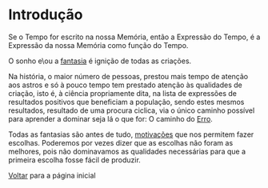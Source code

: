 # Introdução

Se o Tempo for escrito na nossa Memória,  então a Expressão do Tempo, é a Expressão da nossa Memória como função do Tempo.

O sonho e\ou a [fantasia](./FANTASIA.md) é ignição de todas as criações.

Na história, o maior número de pessoas, prestou mais tempo de atenção aos astros e só à pouco tempo tem prestado atenção às qualidades de criação, isto é, à ciência propriamente dita, na lista de expressões de resultados positivos que beneficiam a população, sendo estes mesmos resultados, resultado de uma procura ciclica, via o único caminho possível para aprender a dominar seja lá o que for: O caminho do [Erro](../../404.md).

Todas as fantasias são antes de tudo, [motivações](./APP.md) que nos permitem fazer escolhas. Poderemos por vezes dizer que as escolhas não foram as melhores, pois não dominavamos as qualidades necessárias para que a primeira escolha fosse fácil de produzir.

[Voltar](./README.md) para a página inicial
